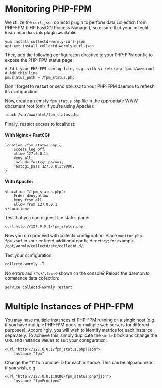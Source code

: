 Monitoring PHP-FPM
==========

We utilize the `curl_json` collectd plugin to perform data collection from PHP-FPM (PHP FastCGI Process Manager), so ensure that your collectd installation has this plugin available:

```Shell
yum install collectd-wormly-curl-json
apt-get install collectd-wormly-curl-json
```

Then, add the following configuration directive to your PHP-FPM config to expose the PHP-FPM status page:

```Shell
# Edit your PHP-FPM config file, e.g. with vi /etc/php-fpm.d/www.conf
# Add this line
pm.status_path = /fpm_status.php
```

Don't forget to restart or send `SIGUSR2` to your PHP-FPM daemon to refresh its configuration.

Now, create an empty `fpm_status.php` file in the appropriate WWW document root (only if you're using Apache):

```Shell
touch /var/www/html/fpm_status.php
```

Finally, restrict access to localhost:

#### With Nginx + FastCGI:

```Nginx
location /fpm_status.php {
    access_log off;
    allow 127.0.0.1;
    deny all;
    include fastcgi_params;
    fastcgi_pass 127.0.0.1:9000;
}
```

#### With Apache:

```ApacheConf
<Location "/fpm_status.php">
    Order deny,allow
    Deny from all
    Allow from 127.0.0.1
</Location>
```

Test that you can request the status page:

```Shell
curl http://127.0.0.1/fpm_status.php
```

Now you can proceed with collectd configuration.  Place `monitor-php-fpm.conf` in your collectd additional config directory; for example `/opt/wormly/collectd/etc/collectd.d/`.

Test your configuration:

```Shell
collectd-wormly -T
```

No errors and `{"ok":true}` shown on the console?  Reload the daemon to commence data collection:

```Shell
service collectd-wormly restart
```


Multiple Instances of PHP-FPM 
=========

You may have multiple instances of PHP-FPM running on a single host (e.g. if you have multiple PHP-FPM pools or multiple web servers for different purposes). Accordingly, you will wish to identify metrics for each instance separately. To achieve this, simply duplicate the `<url>` block and change the URL and Instance values to suit your configuration:

```ApacheConf
<url "http://127.0.0.1/fpm_status.php?json">
    Instance "fpm"
```

Change the "1" to a unique ID for each instance. This can be alphanumeric if you wish, e.g.

```ApacheConf
<url "http://127.0.0.1:8080/fpm_status.php?json">
    Instance "fpmFrontend"
```

